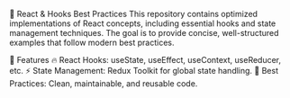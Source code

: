 🚀 React & Hooks Best Practices
This repository contains optimized implementations of React concepts, including essential hooks and state management techniques. The goal is to provide concise, well-structured examples that follow modern best practices.

📌 Features
🔥 React Hooks: useState, useEffect, useContext, useReducer, etc.
⚡ State Management: Redux Toolkit for global state handling.
🎯 Best Practices: Clean, maintainable, and reusable code.
